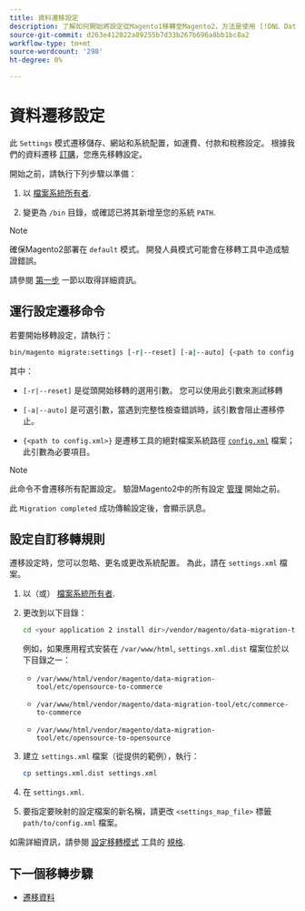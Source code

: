 ```yaml
---
title: 資料遷移設定
description: 了解如何開始將設定從Magento1移轉至Magento2，方法是使用 [!DNL Data Migration Tool].
source-git-commit: d263e412022a89255b7d33b267b696a8bb1bc8a2
workflow-type: tm+mt
source-wordcount: '298'
ht-degree: 0%

---
```



# 資料遷移設定

此 `Settings` 模式遷移儲存、網站和系統配置，如運費、付款和稅務設定。 根據我們的資料遷移 [訂購](overview.md#migration-order)，您應先移轉設定。

開始之前，請執行下列步驟以準備：

1. 以 [檔案系統所有者](../../../installation/prerequisites/file-system/overview.md).

1. 變更為 `/bin` 目錄，或確認已將其新增至您的系統 `PATH`.

>[!NOTE]
>
>確保Magento2部署在 `default` 模式。 開發人員模式可能會在移轉工具中造成驗證錯誤。


請參閱 [第一步](overview.md#first-steps) 一節以取得詳細資訊。

## 運行設定遷移命令

若要開始移轉設定，請執行：

```bash
bin/magento migrate:settings [-r|--reset] [-a|--auto] {<path to config.xml>}
```

其中：

* `[-r|--reset]` 是從頭開始移轉的選用引數。 您可以使用此引數來測試移轉

* `[-a|--auto]` 是可選引數，當遇到完整性檢查錯誤時，該引數會阻止遷移停止。

* `{<path to config.xml>}` 是遷移工具的絕對檔案系統路徑 [`config.xml`](../configure.md#configure-migration-in-vendor-folder) 檔案；此引數為必要項目。

>[!NOTE]
>
>此命令不會遷移所有配置設定。 驗證Magento2中的所有設定 [管理](https://glossary.magento.com/admin) 開始之前。


此 `Migration completed` 成功傳輸設定後，會顯示訊息。

## 設定自訂移轉規則

遷移設定時，您可以忽略、更名或更改系統配置。 為此，請在 `settings.xml` 檔案。

1. 以（或） [檔案系統所有者](../../../installation/prerequisites/file-system/overview.md).

1. 更改到以下目錄：

   ```bash
   cd <your application 2 install dir>/vendor/magento/data-migration-tool/etc/<edition-to-edition>
   ```

   例如，如果應用程式安裝在 `/var/www/html`, `settings.xml.dist` 檔案位於以下目錄之一：

   * `/var/www/html/vendor/magento/data-migration-tool/etc/opensource-to-commerce`

   * `/var/www/html/vendor/magento/data-migration-tool/etc/commerce-to-commerce`

   * `/var/www/html/vendor/magento/data-migration-tool/etc/opensource-to-opensource`

1. 建立 `settings.xml` 檔案（從提供的範例），執行：

   ```bash
   cp settings.xml.dist settings.xml
   ```

1. 在 `settings.xml`.

1. 要指定要映射的設定檔案的新名稱，請更改 `<settings_map_file>` 標籤 `path/to/config.xml` 檔案。

如需詳細資訊，請參閱 [設定移轉模式](../technical-specification.md#settings-migration-mode) 工具的 [規格](../technical-specification.md).

## 下一個移轉步驟

* [遷移資料](data.md)
